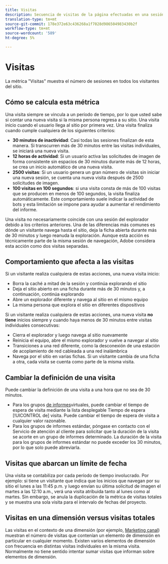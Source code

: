 ```yaml
---
title: Visitas
description: Secuencia de visitas de la página efectuadas en una sesión.
translation-type: tm+mt
source-git-commit: 178e372e63c436268a1f7028d986504983430b2f
workflow-type: tm+mt
source-wordcount: '589'
ht-degree: 5%

---
```



# Visitas

La métrica &quot;Visitas&quot; muestra el número de sesiones en todos los visitantes del sitio.

## Cómo se calcula esta métrica

Una visita siempre se vincula a un período de tiempo, por lo que usted sabe si contar una nueva visita si la misma persona regresa a su sitio. Una visita inicio cuando el usuario llega al sitio por primera vez. Una visita finaliza cuando cumple cualquiera de los siguientes criterios:

* **30 minutos de inactividad**: Casi todas las sesiones finalizan de esta manera. Si transcurren más de 30 minutos entre las visitas individuales, se iniciará una nueva visita.
* **12 horas de actividad**: Si un usuario activa las solicitudes de imagen de forma consistente sin espacios de 30 minutos durante más de 12 horas, se crea un inicio automático de una nueva visita.
* **2500 visitas**: Si un usuario genera un gran número de visitas sin iniciar una nueva sesión, se cuenta una nueva visita después de 2500 solicitudes de imagen.
* **100 visitas en 100 segundos**: si una visita consta de más de 100 visitas que se producen en menos de 100 segundos, la visita finaliza automáticamente. Este comportamiento suele indicar la actividad de bots y esta limitación se impone para ayudar a aumentar el rendimiento del informe.

Una visita no necesariamente coincide con una sesión del explorador debido a los criterios anteriores. Una de las diferencias más comunes es dónde un visitante navega hasta el sitio, deja la ficha abierta durante más de 30 minutos y luego reanuda la exploración. Aunque esta acción es técnicamente parte de la misma sesión de navegación, Adobe considera esta acción como dos visitas separadas.

## Comportamiento que afecta a las visitas

Si un visitante realiza cualquiera de estas acciones, una nueva visita inicio:

* Borra la caché a mitad de la sesión y continúa explorando el sitio
* Deja el sitio abierto en una ficha durante más de 30 minutos y, a continuación, continúa explorando
* Abre un explorador diferente y navega al sitio en el mismo equipo
* La misma persona que explora el sitio en diferentes dispositivos

Si un visitante realiza cualquiera de estas acciones, una nueva visita **no tiene** inicios siempre y cuando haya menos de 30 minutos entre visitas individuales consecutivas:

* Cierra el explorador y luego navega al sitio nuevamente
* Reinicia el equipo, abre el mismo explorador y vuelve a navegar al sitio
* Transiciones a una red diferente, como la desconexión de una estación de acoplamiento de red cableada a una red inalámbrica
* Navega por el sitio en varias fichas. Si un visitante cambia de una ficha a otra, cada visita se cuenta como parte de la misma visita.

## Cambiar la definición de una visita

Puede cambiar la definición de una visita a una hora que no sea de 30 minutos.

* Para los grupos [de informes](../vrs/vrs-about.md)virtuales, puede cambiar el tiempo de espera de visita mediante la lista desplegable Tiempo de espera [!UICONTROL de] visita. Puede cambiar el tiempo de espera de visita a cualquier valor razonable.
* Para los grupos de informes estándar, póngase en contacto con el Servicio de atención al cliente para solicitar que la duración de la visita se acorte en un grupo de informes determinado. La duración de la visita para los grupos de informes estándar no puede exceder los 30 minutos, por lo que solo puede abreviarla.

## Visitas que abarcan un límite de fecha

Una visita se contabiliza por cada período de tiempo involucrado. Por ejemplo: si tiene un visitante que indica que los inicios que navegan por su sitio el lunes a las 11:45 p.m. y luego envían su última solicitud de imagen el martes a las 12:10 a.m., verá una visita atribuida tanto al lunes como al martes. Sin embargo, se anula la duplicación de la métrica de visitas totales y se muestra una sola visita para el intervalo de fechas del proyecto.

## Visitas en una dimensión versus visitas totales

Las visitas en el contexto de una dimensión (por ejemplo, [Marketing canal](../dimensions/marketing-channel.md)) muestran el número de visitas que contenían un elemento de dimensión en particular en cualquier momento. Existen varios elementos de dimensión con frecuencia en distintas visitas individuales en la misma visita. Normalmente no tiene sentido intentar sumar visitas que informan sobre elementos de dimensión.
